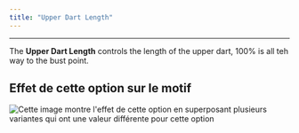 ```yaml
---
title: "Upper Dart Length"
---
```


***

The **Upper Dart Length** controls the length of the upper dart, 100% is all teh way to the bust point.

## Effet de cette option sur le motif

![Cette image montre l'effet de cette option en superposant plusieurs variantes qui ont une valeur différente pour cette option](noble_upperdartlength_sample.svg "Effet de cette option sur le motif")

